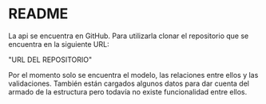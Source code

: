 # README

La api se encuentra en GitHub. Para utilizarla clonar el repositorio que se encuentra en la siguiente URL:

"URL DEL REPOSITORIO"

Por el momento solo se encuentra el modelo, las relaciones entre ellos y las validaciones. También están cargados algunos datos para dar cuenta del armado de la estructura pero todavía no existe funcionalidad entre ellos.  
